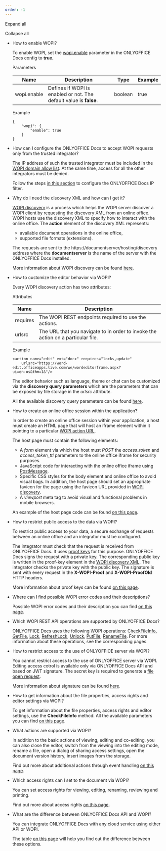 ```yaml
---
order: -1
---
```


Expand all

Collapse all

* How to enable WOPI?

  To enable WOPI, set the [wopi.enable](https://helpcenter.onlyoffice.com/installation/docs-developer-configuring.aspx#wopi-enable) parameter in the ONLYOFFICE Docs config to **true**.

  Parameters

  | Name        | Description                                                        | Type    | Example |
  | ----------- | ------------------------------------------------------------------ | ------- | ------- |
  | wopi.enable | Defines if WOPI is enabled or not. The default value is **false**. | boolean | true    |

  Example

  ```
  {
      "wopi": {
          "enable": true
      }
  }
  ```

- How can I configure the ONLYOFFICE Docs to accept WOPI requests only from the trusted integrator?

  The IP address of such the trusted integrator must be included in the [WOPI domain allow list](https://docs.microsoft.com/en-us/microsoft-365/cloud-storage-partner-program/online/build-test-ship/settings#wopi-domain-allow-list). At the same time, access for all the other integrators must be denied.

  Follow the steps [in this section](/editors/wopi/#ip-filter) to configure the ONLYOFFICE Docs IP filter.

* Why do I need the discovery XML and how can I get it?

  [WOPI discovery](https://docs.microsoft.com/en-us/microsoft-365/cloud-storage-partner-program/online/discovery) is a process which helps the WOPI server discover a WOPI client by requesting the discovery XML from an online office. WOPI hosts use the discovery XML to specify how to interact with the online office. The **action** element of the discovery XML represents:

  * available document operations in the online office,
  * supported file formats (extensions).

  The requests are sent to the https\://documentserver/hosting/discovery address where the **documentserver** is the name of the server with the ONLYOFFICE Docs installed.

  More information about WOPI discovery can be found [here](/editors/wopi/discovery).

- How to customize the editor behavior via WOPI?

  Every WOPI discovery action has two attributes:

  Attributes

  | Name     | Description                                                                      |
  | -------- | -------------------------------------------------------------------------------- |
  | requires | The WOPI REST endpoints required to use the actions.                             |
  | urlsrc   | The URL that you navigate to in order to invoke the action on a particular file. |

  Example

  ```
  <action name="edit" ext="docx" requires="locks,update"
      urlsrc="https://word-edit.officeapps.live.com/we/wordeditorframe.aspx?
  ui=en-us&thm=1&"/>
  ```

  The editor behavior such as language, theme or chat can be customized via the **discovery query parameters** which are the parameters that can be exposed by file storage in the *urlsrc* attribute.

  All the available discovery query parameters can be found [here](/editors/wopi/discovery#wopi-standart).

* How to create an online office session within the application?

  In order to create an online office session within your application, a host must create an HTML page that will host an iframe element within it pointing to a particular [WOPI action URL](/editors/wopi/discovery#actions).

  The host page must contain the following elements:

  * A *form* element via which the host must *POST* the *access\_token* and *access\_token\_ttl* parameters to the online office iframe for security purposes.
  * JavaScript code for interacting with the online office iframe using [PostMessage](/editors/wopi/postmessage).
  * Specific CSS styles for the body element and online office to avoid visual bags. In addition, the host page should set an appropriate favicon for the page using the favicon URL provided in [WOPI discovery](/editors/wopi/discovery).
  * A *viewport* meta tag to avoid visual and functional problems in mobile browsers.

  An example of the host page code can be found [on this page](/editors/wopi/hostpage).

- How to restrict public access to the data via WOPI?

  To restrict public access to your data, a secure exchange of requests between an online office and an integrator must be configured.

  The integrator must check that the request is received from ONLYOFFICE Docs. It uses [proof keys](https://docs.microsoft.com/en-us/microsoft-365/cloud-storage-partner-program/online/scenarios/proofkeys) for this purpose. ONLYOFFICE Docs signs the request with a private key. The corresponding public key is written in the proof-key element in the [WOPI discovery XML](/editors/wopi/discovery). The integrator checks the private key with the public key. The signature is sent with every request in the **X-WOPI-Proof** and **X-WOPI-ProofOld** HTTP headers.

  More information about proof keys can be found [on this page](/editors/wopi/proofkeys).

* Where can I find possible WOPI error codes and their descriptions?

  Possible WOPI error codes and their description you can find [on this page](/editors/wopi/restapi).

- Which WOPI REST API operations are supported by ONLYOFFICE Docs?

  ONLYOFFICE Docs uses the following WOPI operations: [CheckFileInfo](/editors/wopi/restapi/checkfileinfo), [GetFile](/editors/wopi/restapi/getfile), [Lock](/editors/wopi/restapi/lock), [RefreshLock](/editors/wopi/restapi/refreshlock), [Unlock](/editors/wopi/restapi/unlock), [PutFile](/editors/wopi/restapi/putfile), [RenameFile](/editors/wopi/restapi/renamefile). For more information about these operations, see the corresponding pages.

* How to restrict access to the use of ONLYOFFICE server via WOPI?

  You cannot restrict access to the use of ONLYOFFICE server via WOPI. Editing access cotrol is available only via ONLYOFFICE Docs API and based on JWT signature. The secret key is required to generate a [file open request](/editors/signature/browser).

  More information about signature can be found [here](/editors/signature).

- How to get information about the file properties, access rights and editor settings via WOPI?

  To get information about the file properties, access rights and editor settings, use the **CheckFileInfo** method. All the available parameters you can find [on this page](/editors/wopi/restapi/checkfileinfo).

* What actions are supported via WOPI?

  In addition to the basic actions of viewing, editing and co-editing, you can also close the editor, switch from the viewing into the editing mode, rename a file, open a dialog of sharing access settings, open the document version history, insert images from the storage.

  Find out more about additional actions through event handling [on this page](/editors/wopi/postmessage).

- Which access rights can I set to the document via WOPI?

  You can set access rights for viewing, editing, renaming, reviewing and printing.

  Find out more about access rights [on this page](/editors/wopi/postmessage).

* What are the difference between ONLYOFFICE Docs API and WOPI?

  You can integrate [ONLYOFFICE Docs](https://www.onlyoffice.com/office-suite.aspx) with any cloud service using either API or WOPI.

  The table [on this page](/editors/wopi/apivswopi) will help you find out the difference between these options.
